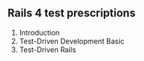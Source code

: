 ## Rails 4 test prescriptions

1. Introduction
2. Test-Driven Development Basic
3. Test-Driven Rails

